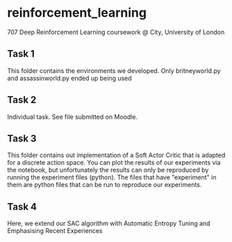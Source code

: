 # reinforcement_learning
707 Deep Reinforcement Learning coursework @ City, University of London

## Task 1
This folder contains the environments we developed. Only britneyworld.py and assassinworld.py ended up being used

## Task 2
Individual task. See file submitted on Moodle. 
## Task 3
This folder contains out implementation of a Soft Actor Critic that is adapted for a discrete action space. You can plot the results of our experiments via the notebook, but unfortunately the results can only be reproduced by running the experiment files (python). The files that have "experiment" in them are python files that can be run to reproduce our experiments. 
## Task 4
Here, we extend our SAC algorithm with Automatic Entropy Tuning and Emphasising Recent Experiences
